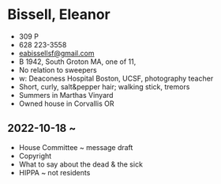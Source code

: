 # Bissell, Eleanor

* 309 P
* 628 223-3558
* eabissellsf@gmail.com
* B 1942, South Groton MA, one of 11,
* No relation to sweepers
* w: Deaconess Hospital Boston, UCSF, photography teacher
* Short, curly, salt&pepper hair; walking stick, tremors
* Summers in Marthas Vinyard
* Owned house in Corvallis OR

## 2022-10-18 ~

* House Committee ~ message draft
* Copyright
* What to say about the dead & the sick
* HIPPA ~ not residents
